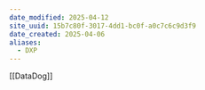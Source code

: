 ```yaml
---
date_modified: 2025-04-12
site_uuid: 15b7c80f-3017-4dd1-bc0f-a0c7c6c9d3f9
date_created: 2025-04-06
aliases:
  - DXP
---
```


[[DataDog]]